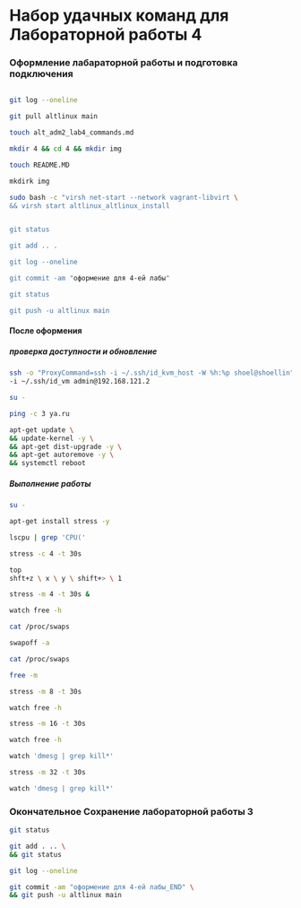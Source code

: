 # Набор удачных команд для Лабораторной работы 4

### Оформление лабараторной работы и подготовка подключения
```bash

git log --oneline

git pull altlinux main

touch alt_adm2_lab4_commands.md

mkdir 4 && cd 4 && mkdir img

touch README.MD

mkdirk img

sudo bash -c "virsh net-start --network vagrant-libvirt \
&& virsh start altlinux_altlinux_install


git status

git add .. .

git log --oneline

git commit -am "оформение для 4-ей лабы"

git status

git push -u altlinux main
```
#### После оформения
##### проверка доступности и обновление
```bash
ssh -o "ProxyCommand=ssh -i ~/.ssh/id_kvm_host -W %h:%p shoel@shoellin" \
-i ~/.ssh/id_vm admin@192.168.121.2

su -

ping -c 3 ya.ru

apt-get update \
&& update-kernel -y \
&& apt-get dist-upgrade -y \
&& apt-get autoremove -y \
&& systemctl reboot
```
##### Выполнение работы
```bash
su -

apt-get install stress -y

lscpu | grep 'CPU('

stress -c 4 -t 30s

top
shft+z \ x \ y \ shift+> \ 1

stress -m 4 -t 30s &

watch free -h

cat /proc/swaps

swapoff -a

cat /proc/swaps

free -m

stress -m 8 -t 30s

watch free -h

stress -m 16 -t 30s

watch free -h

watch 'dmesg | grep kill*'

stress -m 32 -t 30s

watch 'dmesg | grep kill*'
```
### Окончательное Сохранение лабораторной работы 3
```bash
git status

git add . .. \
&& git status

git log --oneline

git commit -am "оформение для 4-ей лабы_END" \
&& git push -u altlinux main
```
